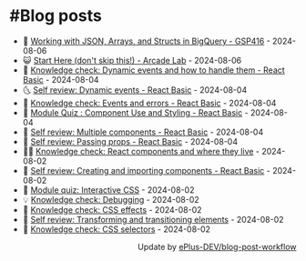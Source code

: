 # #Blog posts
<!-- BLOG-POST-LIST:START -->
- 🧰 [Working with JSON, Arrays, and Structs in BigQuery - GSP416](https://eplus.dev/working-with-json-arrays-and-structs-in-bigquery-gsp416) - 2024-08-06
- 😺 [Start Here &lpar;don&#39;t skip this!&rpar; - Arcade Lab](https://eplus.dev/start-here-dont-skip-this-arcade-lab) - 2024-08-06
- 🗽 [Knowledge check: Dynamic events and how to handle them - React Basic](https://eplus.dev/knowledge-check-dynamic-events-and-how-to-handle-them-react-basic) - 2024-08-04
- 🌜 [Self review: Dynamic events - React Basic](https://eplus.dev/self-review-dynamic-events-react-basic) - 2024-08-04
- 📝 [Knowledge check: Events and errors - React Basic](https://eplus.dev/knowledge-check-events-and-errors-react-basic) - 2024-08-04
- 🚀 [Module Quiz : Component Use and Styling - React Basic](https://eplus.dev/module-quiz-component-use-and-styling-react-basic) - 2024-08-04
- 💼 [Self review: Multiple components - React Basic](https://eplus.dev/self-review-multiple-components-react-basic) - 2024-08-04
- 🦣 [Self review: Passing props - React Basic](https://eplus.dev/self-review-passing-props-react-basic) - 2024-08-04
- 👨‍🏫 [Knowledge check: React components and where they live](https://eplus.dev/knowledge-check-react-components-and-where-they-live) - 2024-08-02
- 🔭 [Self review: Creating and importing components - React Basic](https://eplus.dev/self-review-creating-and-importing-components-react-basic) - 2024-08-02
- 🤡 [Module quiz: Interactive CSS](https://eplus.dev/module-quiz-interactive-css) - 2024-08-02
- 💡 [Knowledge check: Debugging](https://eplus.dev/knowledge-check-debugging) - 2024-08-02
- 🦣 [Knowledge check: CSS effects](https://eplus.dev/knowledge-check-css-effects) - 2024-08-02
- 💪 [Self review: Transforming and transitioning elements](https://eplus.dev/self-review-transforming-and-transitioning-elements) - 2024-08-02
- 🤡 [Knowledge check: CSS selectors](https://eplus.dev/knowledge-check-css-selectors) - 2024-08-02<!-- BLOG-POST-LIST:END -->
<div align="right">
  Update by <a target="_blank"
    href="https://github.com/ePlus-DEV/blog-post-workflow">ePlus-DEV/blog-post-workflow</a>
</div>
